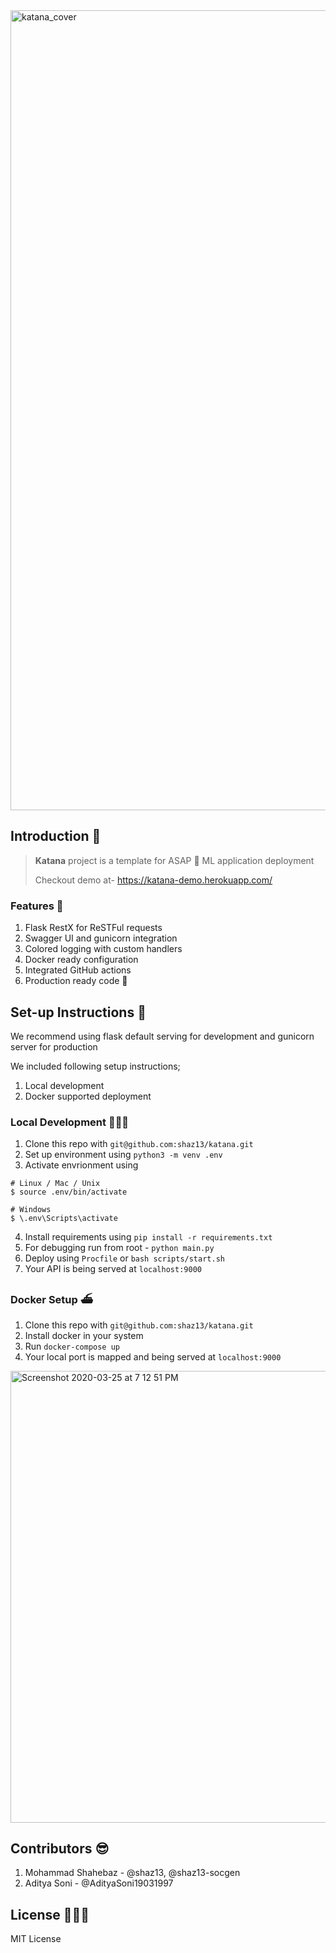 <img width="1280" alt="katana_cover" src="https://user-images.githubusercontent.com/24438869/77542611-78f61b80-6ecc-11ea-9c99-30f1315927b0.png">

## Introduction 🌻
> **Katana** project is a template for ASAP 🚀 ML application deployment
>
> Checkout demo at- https://katana-demo.herokuapp.com/

### Features 🎉
1. Flask RestX for ReSTFul requests
2. Swagger UI and gunicorn integration
3. Colored logging with custom handlers  
4. Docker ready configuration
5. Integrated GitHub actions
6. Production ready code 🚀

## Set-up Instructions 🔧
We recommend using flask default serving for development and gunicorn server for production

We included following setup instructions;

1. Local development 
2. Docker supported deployment


### Local Development 👨🏻‍💻
1. Clone this repo with `git@github.com:shaz13/katana.git`
2. Set up environment using `python3 -m venv .env`
3. Activate envrionment using 
```
# Linux / Mac / Unix
$ source .env/bin/activate

# Windows
$ \.env\Scripts\activate
```
4. Install requirements using `pip install -r requirements.txt`
5. For debugging run from root - `python main.py`
6. Deploy using `Procfile` or `bash scripts/start.sh`
7. Your API is being served at `localhost:9000`

### Docker Setup ⛴
1. Clone this repo with `git@github.com:shaz13/katana.git`
2. Install docker in your system
3. Run `docker-compose up`
4. Your local port is mapped and being served at `localhost:9000`

<img width="723" alt="Screenshot 2020-03-25 at 7 12 51 PM" src="https://user-images.githubusercontent.com/24438869/77542726-a216ac00-6ecc-11ea-8a7c-e8cca8fb84d3.png">

## Contributors 😎
1. Mohammad Shahebaz - @shaz13, @shaz13-socgen 
2. Aditya Soni - @AdityaSoni19031997

## License 👩🏻‍💼
MIT License
